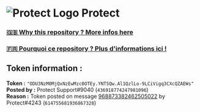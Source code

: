 # ![Protect Logo](https://i.imgur.com/5ovpCPg.png) Protect

### [🇬🇧 Why this repository ? More infos here](https://github.com/protect-github-bot/token-reset/blob/main/README.md)

### [🇫🇷 Pourquoi ce repository ? Plus d'informations ici !](https://github.com/protect-github-bot/token-reset/blob/main/FR_README.md)

## Token information :
**Token :** `"ODU3NzM0MjQxNzEwMzc0OTEy.YNT5Qw.Al1QzlLo-9LCiVigq3CXcQZAEWs"`\
**Posted by :** Protect Support#9040 (`436918774247981096`)\
**Reason :** Token posted on message [968873382462505022](https://discord.com/channels/835179952500113459/881108454226399292/968873382462505022) by Protect#4243 (`614755681936867328`)